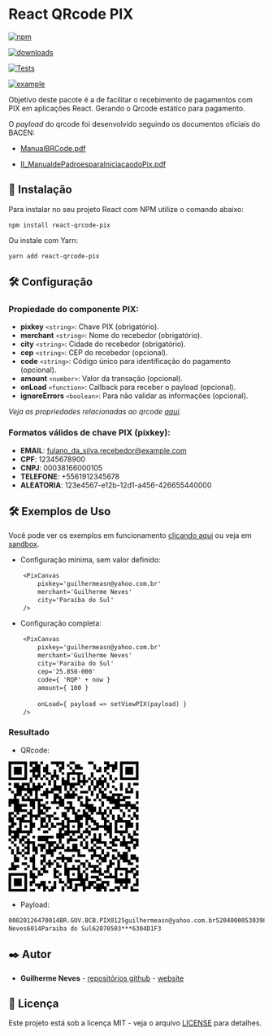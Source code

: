 # React QRcode PIX

[![npm](https://img.shields.io/npm/v/react-qrcode-pix.svg)](https://www.npmjs.com/package/react-qrcode-pix/v/latest)

[![downloads](https://img.shields.io/npm/dt/react-qrcode-pix)](https://www.npmjs.com/package/react-qrcode-pix/)

[![Tests](https://github.com/guilhermeasn/react-qrcode-pix/actions/workflows/node_tests.yml/badge.svg)](https://github.com/guilhermeasn/react-qrcode-pix/actions/workflows/node_tests.yml)

[![example](https://github.com/guilhermeasn/react-qrcode-pix/actions/workflows/pages/pages-build-deployment/badge.svg)](https://guilhermeasn.github.io/react-qrcode-pix/)

Objetivo deste pacote é a de facilitar o recebimento de pagamentos com PIX em aplicações React. Gerando o Qrcode estático para pagamento.

O *payload* do qrcode foi desenvolvido seguindo os documentos oficiais do BACEN:

 - [ManualBRCode.pdf](https://www.bcb.gov.br/content/estabilidadefinanceira/spb_docs/ManualBRCode.pdf)
 * [II_ManualdePadroesparaIniciacaodoPix.pdf](https://www.bcb.gov.br/content/estabilidadefinanceira/pix/Regulamento_Pix/II_ManualdePadroesparaIniciacaodoPix.pdf)

## 🚀 Instalação

Para instalar no seu projeto React com NPM utilize o comando abaixo:

```
npm install react-qrcode-pix
```

Ou instale com Yarn:

```
yarn add react-qrcode-pix
```

## 🛠️ Configuração

### Propiedade do componente PIX:

 - **pixkey**  ```<string>```: Chave PIX (obrigatório).
 - **merchant**  ```<string>```: Nome do recebedor (obrigatório).
 - **city**  ```<string>```: Cidade do recebedor (obrigatório).
 - **cep**  ```<string>```: CEP do recebedor (opcional).
 - **code**  ```<string>```: Código único para identificação do pagamento (opcional).
 - **amount**  ```<number>```: Valor da transação (opcional).
 - **onLoad** ```<function>```: Callback para receber o payload (opcional).
 - **ignoreErrors** ```<boolean>```: Para não validar as informações (opcional).

*Veja as propriedades relacionadas ao qrcode [aqui](https://github.com/guilhermeasn/react-qrcode-pretty#qrcode-props).*

### Formatos válidos de chave PIX (pixkey):

 - **EMAIL**: fulano_da_silva.recebedor@example.com
 - **CPF**: 12345678900
 - **CNPJ**: 00038166000105
 - **TELEFONE**: +5561912345678
 - **ALEATORIA**: 123e4567-e12b-12d1-a456-426655440000

## 🛠️ Exemplos de Uso

Você pode ver os exemplos em funcionamento [clicando aqui](https://guilhermeasn.github.io/react-qrcode-pix/) ou veja em [sandbox](https://codesandbox.io/s/cool-resonance-rrcv9q?file=/src/App.js).

 - Configuração mínima, sem valor definido:
  
```JS
    <PixCanvas
        pixkey='guilhermeasn@yahoo.com.br'
        merchant='Guilherme Neves'
        city='Paraíba do Sul'
    />
```

 - Configuração completa:
  
```JS
    <PixCanvas
        pixkey='guilhermeasn@yahoo.com.br'
        merchant='Guilherme Neves'
        city='Paraíba do Sul'
        cep='25.850-000'
        code={ 'RQP' + now }
        amount={ 100 }

        onLoad={ payload => setViewPIX(payload) }
    />
```

### Resultado

- QRcode:
  
![QrCodePIX](./qrcode-pix.png)

- Payload:

```
00020126470014BR.GOV.BCB.PIX0125guilhermeasn@yahoo.com.br5204000053039865802BR5915Guilherme Neves6014Paraiba do Sul62070503***6304D1F3
```

## ✒️ Autor

* **Guilherme Neves** - [repositórios github](https://github.com/guilhermeasn/) - [website](https://gn.dev.br)

## 📄 Licença

Este projeto está sob a licença MIT - veja o arquivo [LICENSE](https://github.com/guilhermeasn/react-qrcode-pix/blob/master/LICENSE) para detalhes.